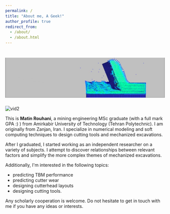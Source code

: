```yaml
---
permalink: /
title: "About me, A Geek!"
author_profile: true
redirect_from: 
  - /about/
  - /about.html
---
```

# ![intro](https://github.com/matinrouhani/matinrouhani.github.io/blob/master/images/51.jpeg?raw=true)
![vid2](https://github.com/user-attachments/assets/aabb8272-5a44-45e7-8d1f-c285f5adcea0)


This is **Matin Rouhani**, a mining engineering MSc graduate (with a full mark GPA :) ) from Amirkabir University of Technology (Tehran Polytechnic). I am originally from Zanjan, Iran. I specialize in numerical modeling and soft computing techniques to design cutting tools and mechanized excavations. 

After I graduated, I started working as an independent researcher on a variety of subjects. I attempt to discover relationships between relevant factors and simplify the more complex themes of mechanized excavations.

Additionally, I'm interested in the following topics: 
*  predicting TBM performance
*  predicting cutter wear
*  designing cutterhead layouts
*  designing cutting tools.

Any scholarly cooperation is welcome. Do not hesitate to get in touch with me if you have any ideas or interests.

